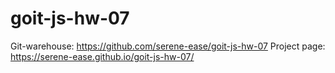 # goit-js-hw-07
Git-warehouse:  https://github.com/serene-ease/goit-js-hw-07
Project page: https://serene-ease.github.io/goit-js-hw-07/